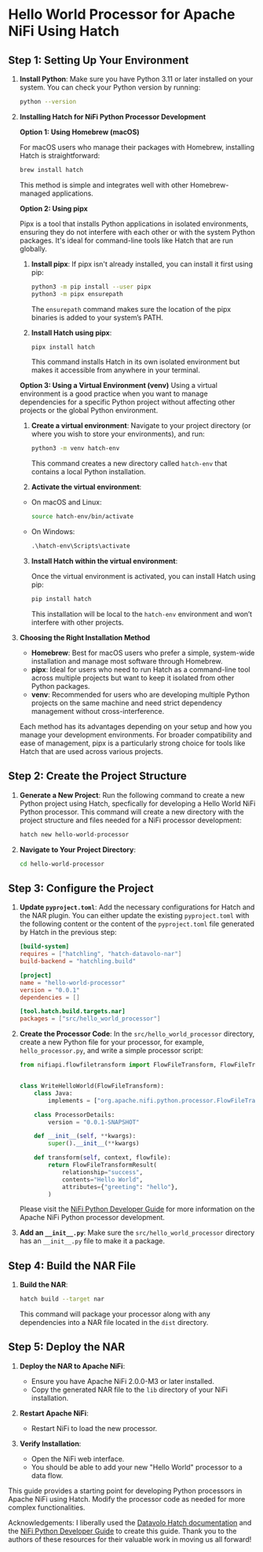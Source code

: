 
# Hello World Processor for Apache NiFi Using Hatch

## Step 1: Setting Up Your Environment

1. **Install Python**: Make sure you have Python 3.11 or later installed on your system. You can check your Python version by running:

   ```bash
   python --version
   ```

2. **Installing Hatch for NiFi Python Processor Development**

    **Option 1: Using Homebrew (macOS)**

    For macOS users who manage their packages with Homebrew, installing Hatch is straightforward:

    ```bash
    brew install hatch
    ```

    This method is simple and integrates well with other Homebrew-managed applications.

    **Option 2: Using pipx**

    Pipx is a tool that installs Python applications in isolated environments, ensuring they do not interfere with each other or with the system Python packages. It's ideal for command-line tools like Hatch that are run globally.

    1. **Install pipx**: If pipx isn't already installed, you can install it first using pip:

        ```bash
        python3 -m pip install --user pipx
        python3 -m pipx ensurepath
        ```

        The `ensurepath` command makes sure the location of the pipx binaries is added to your system’s PATH.

    2. **Install Hatch using pipx**:

        ```bash
        pipx install hatch
        ```

        This command installs Hatch in its own isolated environment but makes it accessible from anywhere in your terminal.

    **Option 3: Using a Virtual Environment (venv)**
    Using a virtual environment is a good practice when you want to manage dependencies for a specific Python project without affecting other projects or the global Python environment.

    1. **Create a virtual environment**:
    Navigate to your project directory (or where you wish to store your environments), and run:

        ```bash
        python3 -m venv hatch-env
        ```

        This command creates a new directory called `hatch-env` that contains a local Python installation.

    2. **Activate the virtual environment**:
    - On macOS and Linux:

        ```bash
        source hatch-env/bin/activate
        ```

    - On Windows:

        ```cmd
        .\hatch-env\Scripts\activate
        ```

    3. **Install Hatch within the virtual environment**:

       Once the virtual environment is activated, you can install Hatch using pip:

        ```bash
        pip install hatch
        ```

        This installation will be local to the `hatch-env` environment and won’t interfere with other projects.

3. **Choosing the Right Installation Method**
    - **Homebrew**: Best for macOS users who prefer a simple, system-wide installation and manage most software through Homebrew.
    - **pipx**: Ideal for users who need to run Hatch as a command-line tool across multiple projects but want to keep it isolated from other Python packages.
    - **venv**: Recommended for users who are developing multiple Python projects on the same machine and need strict dependency management without cross-interference.

    Each method has its advantages depending on your setup and how you manage your development environments. For broader compatibility and ease of management, pipx is a particularly strong choice for tools like Hatch that are used across various projects.

## Step 2: Create the Project Structure

1. **Generate a New Project**:
    Run the following command to create a new Python project using Hatch, specfically for developing a Hello World NiFi Python processor. This command will create a new directory with the project structure and files needed for a NiFi processor development:

   ```bash
   hatch new hello-world-processor
   ```

2. **Navigate to Your Project Directory**:

   ```bash
   cd hello-world-processor
   ```

## Step 3: Configure the Project

1. **Update `pyproject.toml`**:
   Add the necessary configurations for Hatch and the NAR plugin. You can either update the existing `pyproject.toml` with the following content or the content of the `pyproject.toml` file generated by Hatch in the previous step:

   ```toml
   [build-system]
   requires = ["hatchling", "hatch-datavolo-nar"]
   build-backend = "hatchling.build"

   [project]
   name = "hello-world-processor"
   version = "0.0.1"
   dependencies = []

   [tool.hatch.build.targets.nar]
   packages = ["src/hello_world_processor"]
   ```

2. **Create the Processor Code**:
   In the `src/hello_world_processor` directory, create a new Python file for your processor, for example, `hello_processor.py`, and write a simple processor script:

    ```python
    from nifiapi.flowfiletransform import FlowFileTransform, FlowFileTransformResult


    class WriteHelloWorld(FlowFileTransform):
        class Java:
            implements = ["org.apache.nifi.python.processor.FlowFileTransform"]

        class ProcessorDetails:
            version = "0.0.1-SNAPSHOT"

        def __init__(self, **kwargs):
            super().__init__(**kwargs)

        def transform(self, context, flowfile):
            return FlowFileTransformResult(
                relationship="success",
                contents="Hello World",
                attributes={"greeting": "hello"},
            )
   ```

   Please visit the [NiFi Python Developer Guide](https://nifi.apache.org/documentation/nifi-2.0.0-M3/html/python-developer-guide.html) for more information on the Apache NiFi Python processor development.

3. **Add an `__init__.py`**:
   Make sure the `src/hello_world_processor` directory has an `__init__.py` file to make it a package.

## Step 4: Build the NAR File

1. **Build the NAR**:

   ```bash
   hatch build --target nar
   ```

   This command will package your processor along with any dependencies into a NAR file located in the `dist` directory.

## Step 5: Deploy the NAR

1. **Deploy the NAR to Apache NiFi**:
   - Ensure you have Apache NiFi 2.0.0-M3 or later installed.
   - Copy the generated NAR file to the `lib` directory of your NiFi installation.

2. **Restart Apache NiFi**:
   - Restart NiFi to load the new processor.

3. **Verify Installation**:
   - Open the NiFi web interface.
   - You should be able to add your new "Hello World" processor to a data flow.

This guide provides a starting point for developing Python processors in Apache NiFi using Hatch. Modify the processor code as needed for more complex functionalities.

Acknowledgements: I liberally used the [Datavolo Hatch documentation](https://docs.datavolo.ai/docs/development-guides/packaging-python-processors) and the [NiFi Python Developer Guide](https://nifi.apache.org/documentation/nifi-2.0.0-M3/html/python-developer-guide.html) to create this guide. Thank you to the authors of these resources for their valuable work in moving us all forward!
